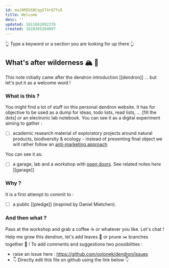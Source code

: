```yaml
---
id: maJAMIUSNCqgSTXrQ7fu5
title: Welcome
desc: ''
updated: 1611681892378
created: 1610305264087
---
```


👆 Type a keyword or a section you are looking for up there 👆
## What's after wilderness  🏔️ 🦖

This note initially came after the dendron introduction [[dendron]] ... but let's put it as a welcome word !

### What is this ?

You might find  a lot of stuff on this personal dendron website. It has for objective to be used as a dump for ideas, todo lists, read lists, ... [fill the dots] or an electronic lab notebook. You can see it as a digital experiment aiming to gather :

- [ ] academic research material of exploratory projects around natural products, biodiversity & ecology - instead of presenting final object we will rather follow an [anti-marketing approach](https://notes.andymatuschak.org/z4bK6LaSBRetDzuYkeCs3A8mJ8DufTbK4o6FS)

You can see it as: 

- [ ] a garage, lab and a workshop with [open doors](https://notes.andymatuschak.org/z21cgR9K3UcQ5a7yPsj2RUim3oM2TzdBByZu). See related notes here [[garage]]

### Why ?

It is a first attempt to commit to :

- [ ] a public [[pledge]] (inspired by Daniel Mietchen).

### And then what ?

Pass at the workshop and grab a coffee ☕ or whatever you like. Let's chat ! Help me grow this dendron, let's add leaves 🍃 or prune ✂️ branches together 🤝 ! 
To add comments and suggestions two possibilities :

  - raise an issue here : https://github.com/oolonek/dendron/issues
  - 👇 Directly edit this file on github using the link below 👇

